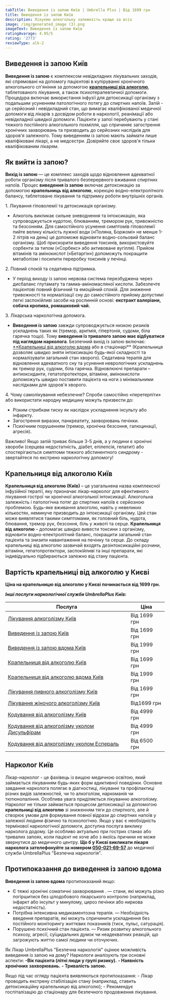 ```yaml
---
tabTitle: Виведення із запою Київ | Umbrella Plus | Від 1699 грн
title: Виведення із запою Київ
description: Лікуємо алкогольну залежність краще за всіх
image: /img/generated_image (3).png
imageText: Виведення із запою Київ
ratingAvarage: 4.95/5
rating: '2773'
reviewType: alk-2
---
```


## Виведення із запою Київ

**Виведення із запою** є комплексом невідкладних лікувальних заходів, які спрямовані на допомогу пацієнтові в купіруванні хронічного алкогольного сп'яніння за допомогою **[крапельниці від алкоголю](https://umbrella-plus.com.ua/uk/kiev/kapelnica_ot_alkogola_kiev/)**, таблетованого лікування, а також психотерапевтичної допомоги. Процедура включає використання інфузії для детоксикації організму з подальшим усуненням патологічного потягу до спиртних напоїв. Запій - це серйозний і невідкладний стан, що вимагає кваліфікованої медичної допомоги від лікарів з досвідом роботи в наркології, реанімації або невідкладної швидкої допомоги. Пацієнти у запої перебувають у стані тяжкого постійного алкогольного похмілля, що спричиняє загострення хронічних захворювань та призводить до серйозних наслідків для здоров'я залежного. Тому виведенням із запою мають займати лише кваліфіковані лікарі, а не медсестри. Довіряйте своє здоров'я тільки кваліфікованим лікарям.

## Як вийти із запою?

**Вихід із запою** — це комплекс заходів щодо відновлення адекватної роботи організму після тривалого безперервного вживання спиртних напоїв. Процес **виведення із запою** включає детоксикацію за допомогою **крапельниць від алкоголю**, корекцію водно-електролітного балансу, таблетоване лікування та підтримку роботи внутрішніх органів.

1\. Лікування гіповолемії та детоксикація організму.

* Алкоголь викликає сильне зневоднення та інтоксикацію, яка супроводжується нудотою, блюванням, тремором рук, тривожністю та безсонням. Для самостійного усунення симптомів гіповолемії пийте велику кількість лужної води («Поляна, Боржомі» не менше 1-2 літрів на день) це допоможе відновити водно-сольовий баланс організму. Щоб прискорити виведення токсинів, використовуйте сорбенти за типом («Сорбекс» або активоване вугілля). Прийом вітамінів та амінокислот («Бетаргін») допоможуть покращити метаболізм і посилити переробку токсинів у печінці.

2\. Повний спокій та седативна підтримка.

* У період виходу із запою нервова система перезбуджена через дисбаланс глутамату та гамма-аміномасляної кислоти. Забезпечте пацієнтові повний фізичний та емоційний спокій. Для зниження тривожності та нормалізації сну до самостійного прийому допустимі легкі заспокійливі засоби на рослинній основі: **екстракт валеріани, собача кропива, ромашковий чай.**

3\. Лікарська наркологічна допомога.

* **Виведення із запою** завжди супроводжується низкою ризиків ускладнень таких як (тремор, аритмія, гіпертонія, судоми, біла гарячка тощо). Тому **виведення із тривалого запою має відбуватися під наглядом нарколога**. Безпечний вихід із запою включає: [\*\*Крапельниці від алкоголю вдома](https://umbrella-plus.com.ua/uk/kiev/kapelnica_ot_alkogola_na_dom_kiev/) або в стаціонарі\*\* (Крапельниця дозволяє швидко зняти інтоксикацію будь-якої складності та нормалізувати загальний стан хворого). Седативна терапія для відновлення адекватного сну та усунення неврологічних ускладнень як тремор рук, судоми, біла гарячка. Відновлюючі препарати – антиоксиданти, гепатопротектори, вітаміни, амінокислоти допоможуть швидко поставити пацієнта на ноги з мінімальними наслідками для здоров'я хворого.

4\. Чому самолікування небезпечне? Спроби самостійно «перетерпіти» або використати народну медицину можуть призвести до:

* Різким стрибкам тиску як наслідок ускладнення інсульту або інфаркту.
* Загострення виразки, панкреатиту, захворювань печінки.
* Психічним порушенням (тремор, хронічна безсоння, галюцинації, агресія).

Важливо! Якщо запій триває більше 3-5 днів, а у людини є хронічні хвороби (серцева недостатність, діабет, епілепсія, гепатит) або спостерігаються симптоми тяжкого абстинентного синдрому - звертайтеся по екстрено наркологічну допомогу!

## Крапельниця від алкоголю Київ

**Крапельниця від алкоголю (Київ)** – це узагальнена назва комплексної інфузійної терапії, яку призначає лікар-нарколог для ефективного лікування гострої чи хронічної алкогольної інтоксикації. Алкогольна залежність і патологічна потяг до спиртних напоїв є серйозною проблемою. Будь-яке вживання алкоголю, навіть у невеликих кількостях, неминуче призводить до інтоксикації організму. Цей стан може виявлятися такими симптомами, як головний біль, нудота, блювання, тремор рук, безсоння, біль у животі та серце. **Крапельниця від алкоголю** – допомагає швидко вивести токсини з організму, відновити водно-електролітний баланс, покращити загальний стан пацієнта та знизити навантаження на печінку та серце. До складу крапельниці від алкоголю зазвичай входять дезінтоксикаційні розчини, вітаміни, гепатопротектори, заспокійливі та інші препарати, які індивідуально підбираються залежно від стану пацієнта.

## Вартість крапельниці від алкоголю у Києві

**Ціна на крапельницю від алкоголю у Києві починається від 1699 грн.**

***Інші послуги наркологічної служби UmbrellaPlus Київ:***

| Послуга                                                                                                                         | Ціна         |
| ------------------------------------------------------------------------------------------------------------------------------- | ------------ |
| [Лікування алкоголізму Київ](https://umbrella-plus.com.ua/uk/kiev/likyvania-alkogolizmy-kiev/)                                  | Від 1699 грн |
| [Виведення із запою Київ](https://umbrella-plus.com.ua/uk/kiev/vivod-iz-zapoia-kiev-ua/)                                        | Від 1699 грн |
| [Виведення із запою вдома Київ](https://umbrella-plus.com.ua/uk/kiev/vivod-iz-zapoia-na-domy-kiev-ua/)                          | Від 1999 грн |
| [Крапельниця від алкоголю Київ](https://umbrella-plus.com.ua/uk/kiev/kapelnica_ot_alkogola_kiev/)                               | Від 1699 грн |
| [Крапельниця від алкоголю вдома Київ](https://umbrella-plus.com.ua/uk/kiev/kapelnica_ot_alkogola_na_dom_kiev/)                  | Від 1999 грн |
| [Лікування пивного алкоголізму Київ](https://umbrella-plus.com.ua/uk/kiev/likyvania-pivnogo-alkogolizma-kyiv/)                  | Від 1699 грн |
| [Лікування жіночого алкоголізму Київ](https://umbrella-plus.com.ua/uk/kiev/likyvania-jenskogo-alkogolizma-kiev/)                | Від1699 грн  |
| [Кодування від алкоголізму Київ](https://umbrella-plus.com.ua/uk/kiev/kodirovka-ot-alkogolia-kiev-ua/)                          | Від 4999 грн |
| [Кодування від алкоголізму уколом Дисульфірам](https://umbrella-plus.com.ua/uk/kiev/kodirovka-ot-alkogolia-disulfiram-kiev-ua/) | Від 4999 грн |
| [Кодування від алкоголізму уколом Еспераль](https://umbrella-plus.com.ua/uk/kiev/kodirovka-ot-alkogolizma-espiarl-kiev-ua/)     | Від 6500 грн |

## Нарколог Київ

Лікар-нарколог - це фахівець із вищою медичною освітою, який займається лікуванням будь-яких форм адиктивної поведінки. Основне завдання нарколога полягає в діагностиці, лікуванні та профілактиці різних видів залежностей, чи то алкоголізм, наркоманія чи тютюнопаління. Особлива увага приділяється лікуванню алкоголізму. Нарколог не тільки займається процесом детоксикації за допомогою **крапельниці від алкоголю** зі зниженням тяги до спиртного, але й створює умови для формування повної відрази до спиртних напоїв у залежної людини фізично та психологічно. Якщо у вас є необхідність термінової наркологічної допомоги, доступна послуга виклику нарколога додому. Це особливо актуально при гострих станах або тривалих запоях, коли пацієнт не хоче або з якоїсь причини не може звернутися до медичного центру. **Що б у Києві викликати лікаря нарколога зателефонуйте за номером [050-021-69-57](tel:0500216957)** до медичної служби UmbrellaPlus "Безпечна наркологія".

## Протипоказання до виведення із запою вдома

**Виведення із запою вдома** протипоказаний якщо:

* Є тяжкі хронічні соматичні захворювання .
  — стани, які можуть різко погіршитися без цілодобового лікарського контролю (наприклад, інфаркт або інсульт у минулому, цироз печінки або ниркова недостатність).
* Потрібна інтенсивна медикаментозна терапія.
  — Необхідність введення препаратів, які можуть спричинити ускладнення без постійного моніторингу життєвих показників (тиск, пульс, сатурація).
* Порушено психічний стан пацієнта.
  — Ризик розвитку алкогольного психозу, агресії, суїцидальних думок чи неадекватних реакцій, що загрожують життю самої людини чи оточуючих.

Як Лікар UmbrellaPlus "Безпечна наркологія" оцінює можливість виведення із запою на дому?
Наркологи аналізують три основні аспекти:
**-Вік пацієнта (літні люди у групі ризику).**
**- Наявність хронічних захворювань.**
**- Тривалість запою.**

Якщо під час огляду пацієнта виявляються протипоказання:
\- Лікар проводить екстрену стабілізацію стану (наприклад, ставить детоксикаційну крапельницю від алкоголю);
\- Рекомендує госпіталізацію до стаціонару для безпечного продовження лікування.
